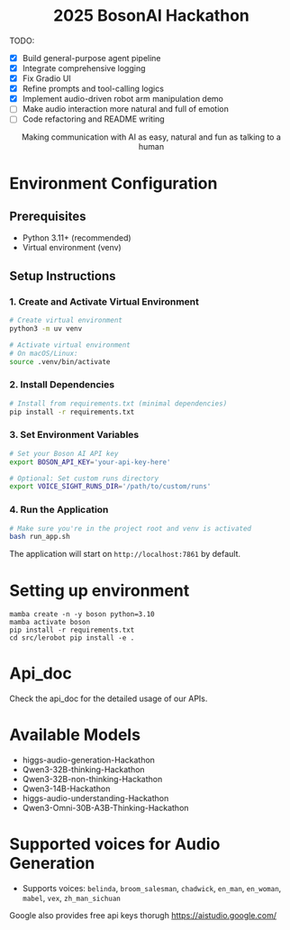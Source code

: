 <h1 align="center">2025 BosonAI Hackathon</h1>

TODO:

- [x] Build general-purpose agent pipeline
- [x] Integrate comprehensive logging
- [x] Fix Gradio UI
- [x] Refine prompts and tool-calling logics
- [x] Implement audio-driven robot arm manipulation demo
- [ ] Make audio interaction more natural and full of emotion
- [ ] Code refactoring and README writing

<p align="center">
  Making communication with AI as easy, natural and fun as talking to a human
</p>

# Environment Configuration

## Prerequisites
- Python 3.11+ (recommended)
- Virtual environment (venv)

## Setup Instructions

### 1. Create and Activate Virtual Environment
```bash
# Create virtual environment
python3 -m uv venv

# Activate virtual environment
# On macOS/Linux:
source .venv/bin/activate
```

### 2. Install Dependencies
```bash
# Install from requirements.txt (minimal dependencies)
pip install -r requirements.txt
```

### 3. Set Environment Variables
```bash
# Set your Boson AI API key
export BOSON_API_KEY='your-api-key-here'

# Optional: Set custom runs directory
export VOICE_SIGHT_RUNS_DIR='/path/to/custom/runs'
```

### 4. Run the Application
```bash
# Make sure you're in the project root and venv is activated
bash run_app.sh
```

The application will start on `http://localhost:7861` by default.

# Setting up environment
``mamba create -n -y boson python=3.10``  
``mamba activate boson``  
``pip install -r requirements.txt``  
``cd src/lerobot pip install -e .``




# Api_doc
Check the api_doc for the detailed usage of our APIs.

# Available Models
- higgs-audio-generation-Hackathon
- Qwen3-32B-thinking-Hackathon
- Qwen3-32B-non-thinking-Hackathon
- Qwen3-14B-Hackathon
- higgs-audio-understanding-Hackathon
- Qwen3-Omni-30B-A3B-Thinking-Hackathon

# Supported voices for Audio Generation
- Supports voices: `belinda`, `broom_salesman`, `chadwick`, `en_man`, `en_woman`, `mabel`, `vex`, `zh_man_sichuan`


Google also provides free api keys thorugh https://aistudio.google.com/